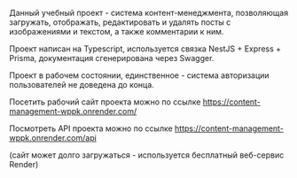 Данный учебный проект - система контент-менеджмента, позволяющая загружать, отображать, редактировать и удалять посты с изображениями и текстом, а также комментарии к ним.

Проект написан на Typescript, используется связка NestJS + Express + Prisma, документация сгенерирована через Swagger.

Проект в рабочем состоянии, единственное - система авторизации пользователей не доведена до конца.

Посетить рабочий сайт проекта можно по ссылке https://content-management-wppk.onrender.com/

Посмотреть API проекта можно по ссылке https://content-management-wppk.onrender.com/api

(сайт может долго загружаться - используется бесплатный веб-сервис Render)
